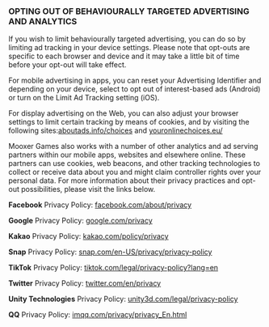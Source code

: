 ### OPTING OUT OF BEHAVIOURALLY TARGETED ADVERTISING AND ANALYTICS

If you wish to limit behaviourally targeted advertising, you can do so by limiting ad tracking in your device settings. Please note that opt-outs are specific to each browser and device and it may take a little bit of time before your opt-out will take effect.

For mobile advertising in apps, you can reset your Advertising Identifier and depending on your device, select to opt out of interest-based ads (Android) or turn on the Limit Ad Tracking setting (iOS).

For display advertising on the Web, you can also adjust your browser settings to limit certain tracking by means of cookies, and by visiting the following sites:[aboutads.info/choices](http://www.aboutads.info/choices) and [youronlinechoices.eu/](http://www.youronlinechoices.eu/)

Mooxer Games also works with a number of other analytics and ad serving partners within our mobile apps, websites and elsewhere online. These partners can use cookies, web beacons, and other tracking technologies to collect or receive data about you and might claim controller rights over your personal data. For more information about their privacy practices and opt-out possibilities, please visit the links below.

**Facebook**
Privacy Policy: [facebook.com/about/privacy](https://www.facebook.com/about/privacy)

**Google**
Privacy Policy: [google.com/privacy](https://policies.google.com/privacy)

**Kakao**
Privacy Policy: [kakao.com/policy/privacy](https://www.kakao.com/policy/privacy)

**Snap**
Privacy Policy: [snap.com/en-US/privacy/privacy-policy](https://www.snap.com/en-US/privacy/privacy-policy)

**TikTok**
Privacy Policy: [tiktok.com/legal/privacy-policy?lang=en](https://www.tiktok.com/legal/privacy-policy?lang=en)

**Twitter**
Privacy Policy: [twitter.com/en/privacy](https://twitter.com/en/privacy)

**Unity Technologies**
Privacy Policy: [unity3d.com/legal/privacy-policy](https://unity3d.com/legal/privacy-policy)

**QQ**
Privacy Policy: [imqq.com/privacy/privacy_En.html](https://international.qq.com/privacy/privacy_En.html)